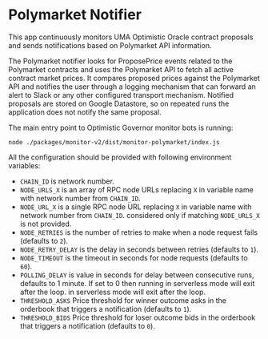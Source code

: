# Polymarket Notifier

This app continuously monitors UMA Optimistic Oracle contract proposals and sends notifications based on Polymarket API information.

The Polymarket notifier looks for ProposePrice events related to the Polymarket contracts and uses the Polymarket API to fetch all active contract market prices. It compares proposed prices against the Polymarket API and notifies the user through a logging mechanism that can forward an alert to Slack or any other configured transport mechanism. Notified proposals are stored on Google Datastore, so on repeated runs the application does not notify the same proposal.

The main entry point to Optimistic Governor monitor bots is running:

```
node ./packages/monitor-v2/dist/monitor-polymarket/index.js
```

All the configuration should be provided with following environment variables:

- `CHAIN_ID` is network number.
- `NODE_URLS_X` is an array of RPC node URLs replacing `X` in variable name with network number from `CHAIN_ID`.
- `NODE_URL_X` is a single RPC node URL replacing `X` in variable name with network number from `CHAIN_ID`.
  considered only if matching `NODE_URLS_X` is not provided.
- `NODE_RETRIES` is the number of retries to make when a node request fails (defaults to `2`).
- `NODE_RETRY_DELAY` is the delay in seconds between retries (defaults to `1`).
- `NODE_TIMEOUT` is the timeout in seconds for node requests (defaults to `60`).
- `POLLING_DELAY` is value in seconds for delay between consecutive runs, defaults to 1 minute. If set to 0 then running in serverless mode will exit after the loop.
  in serverless mode will exit after the loop.
- `THRESHOLD_ASKS` Price threshold for winner outcome asks in the orderbook that triggers a notification (defaults to `1`).
- `THRESHOLD_BIDS` Price threshold for loser outcome bids in the orderbook that triggers a notification (defaults to `0`).
